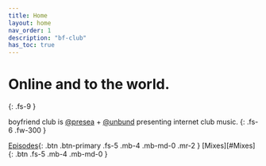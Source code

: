 ```yaml
---
title: Home
layout: home
nav_order: 1
description: "bf-club"
has_toc: true
---
```


# Online and to the world.
{: .fs-9 }

boyfriend club is [@presea](https://soundcloud.com/presea) + [@unbund](https://soundcloud.com/unbund) presenting internet club music.
{: .fs-6 .fw-300 }

[Episodes](#Posts){: .btn .btn-primary .fs-5 .mb-4 .mb-md-0 .mr-2 }
[Mixes][#Mixes]{: .btn .fs-5 .mb-4 .mb-md-0 }

